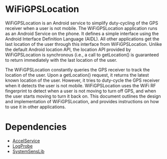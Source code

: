 WiFiGPSLocation
===============

WiFiGPSLocation is an Android service to simplify duty-cycling of the
GPS receiver when a user is not mobile. The WiFiGPSLocation
application runs as an Android Service on the phone. It defines a
simple interface using the Android Interface Definition Language
(AIDL). All other applications get the last location of the user
through this interface from WiFiGPSLocation. Unlike the default
Android location API, the location API provided by WiFiGPSLocation is
synchronous (i.e., a call to getLocation() is guaranteed to return
immediately with the last location of the user.

The WiFiGPSLocation constantly queries the GPS receiver to track the
location of the user. Upon a getLocation() request, it returns the
latest known location of the user. However, it tries to duty-cycle the
GPS receiver when it detects the user is not mobile. WiFiGPSLocation
uses the WiFi RF fingerprint to detect when a user is not moving to
turn off GPS, and when the user starts moving to turn it back on. This
document outlines the design and implementation of WiFiGPSLocation,
and provides instructions on how to use it in other applications.


Dependencies
============

* [AccelService](https://github.com/ohmage/AccelService)
* [LogProbe](https://github.com/cens/LogProbe)
* [SystemSensLib](https://github.com/ohmage/SystemSensLib)
